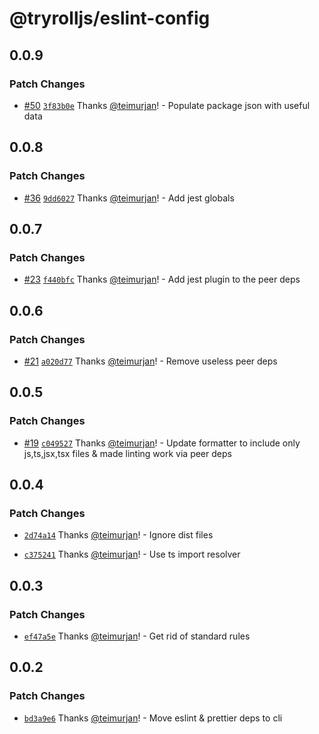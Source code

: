 # @tryrolljs/eslint-config

## 0.0.9

### Patch Changes

- [#50](https://github.com/TuringAdvisoryGroup/tryrolljs/pull/50) [`3f83b0e`](https://github.com/TuringAdvisoryGroup/tryrolljs/commit/3f83b0eba6e0cb47a2f7fa0a0422c8c1bb020463) Thanks [@teimurjan](https://github.com/teimurjan)! - Populate package json with useful data

## 0.0.8

### Patch Changes

- [#36](https://github.com/TuringAdvisoryGroup/tryrolljs/pull/36) [`9dd6027`](https://github.com/TuringAdvisoryGroup/tryrolljs/commit/9dd602721eb22950cab685fccc34ebb655bc31b4) Thanks [@teimurjan](https://github.com/teimurjan)! - Add jest globals

## 0.0.7

### Patch Changes

- [#23](https://github.com/TuringAdvisoryGroup/tryrolljs/pull/23) [`f440bfc`](https://github.com/TuringAdvisoryGroup/tryrolljs/commit/f440bfc1f9ab3751567509b6e808d6782c99b730) Thanks [@teimurjan](https://github.com/teimurjan)! - Add jest plugin to the peer deps

## 0.0.6

### Patch Changes

- [#21](https://github.com/TuringAdvisoryGroup/tryrolljs/pull/21) [`a020d77`](https://github.com/TuringAdvisoryGroup/tryrolljs/commit/a020d7776ee18279b78a00c350c65afe15ef9869) Thanks [@teimurjan](https://github.com/teimurjan)! - Remove useless peer deps

## 0.0.5

### Patch Changes

- [#19](https://github.com/TuringAdvisoryGroup/tryrolljs/pull/19) [`c049527`](https://github.com/TuringAdvisoryGroup/tryrolljs/commit/c0495275b90f9adac465f6d0a1079b89f8390833) Thanks [@teimurjan](https://github.com/teimurjan)! - Update formatter to include only js,ts,jsx,tsx files & made linting work via peer deps

## 0.0.4

### Patch Changes

- [`2d74a14`](https://github.com/TuringAdvisoryGroup/tryrolljs/commit/2d74a145b27f95681f6c08cbff09eac97ed555e8) Thanks [@teimurjan](https://github.com/teimurjan)! - Ignore dist files

* [`c375241`](https://github.com/TuringAdvisoryGroup/tryrolljs/commit/c375241bab5b3b013fd578b3f19a810c2c6eca68) Thanks [@teimurjan](https://github.com/teimurjan)! - Use ts import resolver

## 0.0.3

### Patch Changes

- [`ef47a5e`](https://github.com/TuringAdvisoryGroup/tryrolljs/commit/ef47a5e9b05b1160d95223e890d2779a8eab9c5b) Thanks [@teimurjan](https://github.com/teimurjan)! - Get rid of standard rules

## 0.0.2

### Patch Changes

- [`bd3a9e6`](https://github.com/TuringAdvisoryGroup/tryrolljs/commit/bd3a9e67eaf42b266ff5ccc0afadcdc65ec95bea) Thanks [@teimurjan](https://github.com/teimurjan)! - Move eslint & prettier deps to cli
